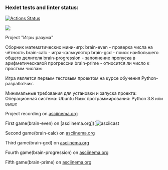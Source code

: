 ### Hexlet tests and linter status:
[![Actions Status](https://github.com/Ave-Kor/python-project-49/actions/workflows/hexlet-check.yml/badge.svg)](https://github.com/Ave-Kor/python-project-49/actions)

<a href="https://codeclimate.com/github/Ave-Kor/python-project-49/maintainability"><img src="https://api.codeclimate.com/v1/badges/1f8e196b64828d03b536/maintainability" /></a>


Project "Игры разума"

Сборник математических мини-игр:
brain-even         - проверка числа на чётность
brain-calc         - игра-калькулятор
brain-gcd          - поиск наибольшего общего делителя
brain-progression  - заполнение пропуска в арифметическаяой прогрессии
brain-prime        - относится ли число к простым числам

Игра является первым тестовым проектом на курсе обучения Python-разработчик.

Минимальные требования для установки и запуска проекта:
Операционная система: Ubuntu
Язык программирования: Python 3.8 или выше


Project recording on [asciinema.org](https://asciinema.org/a/dk86URdaxnuNQfcTIjPHArMqz)


First game(brain-even) on [asciinema.org]([![asciicast]([![asciicast](https://asciinema.org/a/uqn7N248vykyRv2KobCdbDOfT.svg)](https://asciinema.org/a/uqn7N248vykyRv2KobCdbDOfT))

Second game(brain-calc) on [asciinema.org](https://asciinema.org/a/QVFOG4vnlc0JtT5zv3EI6NDDN)

Third game(brain-gcd) on [asciinema.org](https://asciinema.org/a/KgwwZtEaXG2M0atbUix9qKgpw)

Fourth game(brain-progression) on [asciinema.org](https://asciinema.org/a/RdMkRo9mogfjZeJs6F7WUKU9z) 

Fifth game(brain-prime) on [asciinema.org](https://asciinema.org/a/8XdlIoJJOCk7SBhfn4gFeyTj9)
